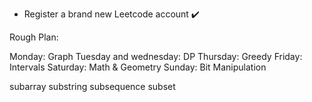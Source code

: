  * Register a brand new Leetcode account ✔️

Rough Plan:

Monday:  Graph
Tuesday and wednesday:  DP
Thursday: Greedy
Friday: Intervals
Saturday: Math & Geometry
Sunday: Bit Manipulation



subarray
substring
subsequence
subset
